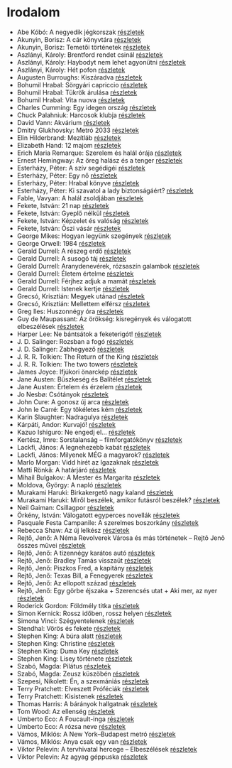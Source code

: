 # Irodalom

- Abe Kóbó: A negyedik jégkorszak [részletek](_details/%7Bopf.creator%7D.md#id_948)
- Akunyin, Borisz: A cár könyvtára [részletek](_details/%7Bopf.creator%7D.md#id_1108)
- Akunyin, Borisz: Temetői történetek [részletek](_details/%7Bopf.creator%7D.md#id_714)
- Aszlányi, Károly: Brentford rendet csinál [részletek](_details/%7Bopf.creator%7D.md#id_854)
- Aszlányi, Károly: Haybodyt nem lehet agyonütni [részletek](_details/%7Bopf.creator%7D.md#id_855)
- Aszlányi, Károly: Hét pofon [részletek](_details/%7Bopf.creator%7D.md#id_850)
- Augusten Burroughs: Kiszáradva [részletek](_details/%7Bopf.creator%7D.md#id_968)
- Bohumil Hrabal: Sörgyári capriccio [részletek](_details/%7Bopf.creator%7D.md#id_448)
- Bohumil Hrabal: Tükrök árulása [részletek](_details/%7Bopf.creator%7D.md#id_451)
- Bohumil Hrabal: Vita nuova [részletek](_details/%7Bopf.creator%7D.md#id_453)
- Charles Cumming: Egy idegen ország [részletek](_details/%7Bopf.creator%7D.md#id_967)
- Chuck Palahniuk: Harcosok klubja [részletek](_details/%7Bopf.creator%7D.md#id_660)
- David Vann: Akvárium [részletek](_details/%7Bopf.creator%7D.md#id_946)
- Dmitry Glukhovsky: Metró 2033 [részletek](_details/%7Bopf.creator%7D.md#id_482)
- Elin Hilderbrand: Mezítláb [részletek](_details/%7Bopf.creator%7D.md#id_995)
- Elizabeth Hand: 12 majom [részletek](_details/%7Bopf.creator%7D.md#id_779)
- Erich Maria Remarque: Szerelem és halál órája [részletek](_details/%7Bopf.creator%7D.md#id_313)
- Ernest Hemingway: Az öreg halász és a tenger [részletek](_details/%7Bopf.creator%7D.md#id_1025)
- Esterházy, Péter: A szív segédigéi [részletek](_details/%7Bopf.creator%7D.md#id_1020)
- Esterházy, Péter: Egy nő [részletek](_details/%7Bopf.creator%7D.md#id_1019)
- Esterházy, Péter: Hrabal könyve [részletek](_details/%7Bopf.creator%7D.md#id_1021)
- Esterházy, Péter: Ki szavatol a lady biztonságáért? [részletek](_details/%7Bopf.creator%7D.md#id_1023)
- Fable, Vavyan: A halál zsoldjában [részletek](_details/%7Bopf.creator%7D.md#id_701)
- Fekete, István: 21 nap [részletek](_details/%7Bopf.creator%7D.md#id_315)
- Fekete, István: Gyeplő nélkül [részletek](_details/%7Bopf.creator%7D.md#id_728)
- Fekete, István: Képzelet és valóság [részletek](_details/%7Bopf.creator%7D.md#id_733)
- Fekete, István: Őszi vásár [részletek](_details/%7Bopf.creator%7D.md#id_736)
- George Mikes: Hogyan legyünk szegények [részletek](_details/%7Bopf.creator%7D.md#id_985)
- George Orwell: 1984 [részletek](_details/%7Bopf.creator%7D.md#id_364)
- Gerald Durrell: A részeg erdő [részletek](_details/%7Bopf.creator%7D.md#id_878)
- Gerald Durrell: A susogó táj [részletek](_details/%7Bopf.creator%7D.md#id_871)
- Gerald Durrell: Aranydenevérek, rózsaszín galambok [részletek](_details/%7Bopf.creator%7D.md#id_875)
- Gerald Durrell: Életem értelme [részletek](_details/%7Bopf.creator%7D.md#id_873)
- Gerald Durrell: Férjhez adjuk a mamát [részletek](_details/%7Bopf.creator%7D.md#id_872)
- Gerald Durrell: Istenek kertje [részletek](_details/%7Bopf.creator%7D.md#id_868)
- Grecsó, Krisztián: Megyek utánad [részletek](_details/%7Bopf.creator%7D.md#id_990)
- Grecsó, Krisztián: Mellettem elférsz [részletek](_details/%7Bopf.creator%7D.md#id_989)
- Greg Iles: Huszonnégy óra [részletek](_details/%7Bopf.creator%7D.md#id_780)
- Guy de Maupassant: Az örökség: kisregények és válogatott elbeszélések [részletek](_details/%7Bopf.creator%7D.md#id_710)
- Harper Lee: Ne bántsátok a feketerigót! [részletek](_details/%7Bopf.creator%7D.md#id_987)
- J. D. Salinger: Rozsban a fogó [részletek](_details/%7Bopf.creator%7D.md#id_1409)
- J. D. Salinger: Zabhegyező [részletek](_details/%7Bopf.creator%7D.md#id_561)
- J. R. R. Tolkien: The Return of the King [részletek](_details/%7Bopf.creator%7D.md#id_14)
- J. R. R. Tolkien: The two towers [részletek](_details/%7Bopf.creator%7D.md#id_13)
- James Joyce: Ifjúkori önarckép [részletek](_details/%7Bopf.creator%7D.md#id_456)
- Jane Austen: Büszkeség és Balítélet [részletek](_details/%7Bopf.creator%7D.md#id_56)
- Jane Austen: Értelem és érzelem [részletek](_details/%7Bopf.creator%7D.md#id_58)
- Jo Nesbø: Csótányok [részletek](_details/%7Bopf.creator%7D.md#id_577)
- John Cure: A gonosz új arca [részletek](_details/%7Bopf.creator%7D.md#id_956)
- John le Carré: Egy tökéletes kém [részletek](_details/%7Bopf.creator%7D.md#id_1000)
- Karin Slaughter: Nadragulya [részletek](_details/%7Bopf.creator%7D.md#id_788)
- Kárpáti, Andor: Kurvajó! [részletek](_details/%7Bopf.creator%7D.md#id_670)
- Kazuo Ishiguro: Ne engedj el… [részletek](_details/%7Bopf.creator%7D.md#id_158)
- Kertész, Imre: Sorstalanság – filmforgatókönyv [részletek](_details/%7Bopf.creator%7D.md#id_319)
- Lackfi, János: A legnehezebb kabát [részletek](_details/%7Bopf.creator%7D.md#id_934)
- Lackfi, János: Milyenek MÉG a magyarok? [részletek](_details/%7Bopf.creator%7D.md#id_935)
- Marlo Morgan: Vidd hírét az Igazaknak [részletek](_details/%7Bopf.creator%7D.md#id_1010)
- Matti Rönkä: A határjáró [részletek](_details/%7Bopf.creator%7D.md#id_671)
- Mihail Bulgakov: A Mester és Margarita [részletek](_details/%7Bopf.creator%7D.md#id_275)
- Moldova, György: A napló [részletek](_details/%7Bopf.creator%7D.md#id_993)
- Murakami Haruki: Birkakergető nagy kaland [részletek](_details/%7Bopf.creator%7D.md#id_526)
- Murakami Haruki: Miről beszélek, amikor futásról beszélek? [részletek](_details/%7Bopf.creator%7D.md#id_471)
- Neil Gaiman: Csillagpor [részletek](_details/%7Bopf.creator%7D.md#id_886)
- Örkény, István: Válogatott egyperces novellák [részletek](_details/%7Bopf.creator%7D.md#id_516)
- Pasquale Festa Campanile: A szerelmes boszorkány [részletek](_details/%7Bopf.creator%7D.md#id_975)
- Rebecca Shaw: Az új lelkész [részletek](_details/%7Bopf.creator%7D.md#id_1009)
- Rejtő, Jenő: A Néma Revolverek Városa és más történetek – Rejtõ Jenõ összes mûvei [részletek](_details/%7Bopf.creator%7D.md#id_823)
- Rejtő, Jenő: A tizennégy karátos autó [részletek](_details/%7Bopf.creator%7D.md#id_131)
- Rejtő, Jenő: Bradley Tamás visszaüt [részletek](_details/%7Bopf.creator%7D.md#id_138)
- Rejtő, Jenő: Piszkos Fred, a kapitány [részletek](_details/%7Bopf.creator%7D.md#id_149)
- Rejtő, Jenő: Texas Bill, a Fenegyerek [részletek](_details/%7Bopf.creator%7D.md#id_151)
- Rejtő, Jenő: Az ellopott század [részletek](_details/%7Bopf.creator%7D.md#id_134)
- Rejtő, Jenő: Egy görbe éjszaka + Szerencsés utat + Aki mer, az nyer [részletek](_details/%7Bopf.creator%7D.md#id_141)
- Roderick Gordon: Földmély titka [részletek](_details/%7Bopf.creator%7D.md#id_974)
- Simon Kernick: Rossz időben, rossz helyen [részletek](_details/%7Bopf.creator%7D.md#id_1006)
- Simona Vinci: Szégyentelenek [részletek](_details/%7Bopf.creator%7D.md#id_609)
- Stendhal: Vörös és fekete [részletek](_details/%7Bopf.creator%7D.md#id_562)
- Stephen King: A búra alatt [részletek](_details/%7Bopf.creator%7D.md#id_557)
- Stephen King: Christine [részletek](_details/%7Bopf.creator%7D.md#id_551)
- Stephen King: Duma Key [részletek](_details/%7Bopf.creator%7D.md#id_554)
- Stephen King: Lisey története [részletek](_details/%7Bopf.creator%7D.md#id_546)
- Szabó, Magda: Pilátus [részletek](_details/%7Bopf.creator%7D.md#id_463)
- Szabó, Magda: Zeusz küszöbén [részletek](_details/%7Bopf.creator%7D.md#id_1343)
- Szepesi, Nikolett: Én, a szexmániás [részletek](_details/%7Bopf.creator%7D.md#id_661)
- Terry Pratchett: Elveszett Próféciák [részletek](_details/%7Bopf.creator%7D.md#id_896)
- Terry Pratchett: Kisistenek [részletek](_details/%7Bopf.creator%7D.md#id_761)
- Thomas Harris: A bárányok hallgatnak [részletek](_details/%7Bopf.creator%7D.md#id_1032)
- Tom Wood: Az ellenség [részletek](_details/%7Bopf.creator%7D.md#id_1011)
- Umberto Eco: A Foucault-inga [részletek](_details/%7Bopf.creator%7D.md#id_1024)
- Umberto Eco: A rózsa neve [részletek](_details/%7Bopf.creator%7D.md#id_789)
- Vámos, Miklós: A New York–Budapest metró [részletek](_details/%7Bopf.creator%7D.md#id_602)
- Vámos, Miklós: Anya csak egy van [részletek](_details/%7Bopf.creator%7D.md#id_603)
- Viktor Pelevin: A tervhivatal hercege – Elbeszélések [részletek](_details/%7Bopf.creator%7D.md#id_835)
- Viktor Pelevin: Az agyag géppuska [részletek](_details/%7Bopf.creator%7D.md#id_834)